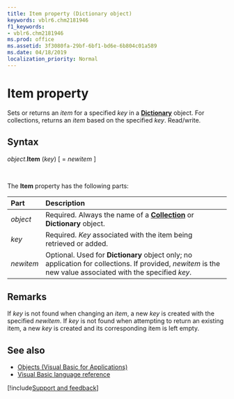 ```yaml
---
title: Item property (Dictionary object)
keywords: vblr6.chm2181946
f1_keywords:
- vblr6.chm2181946
ms.prod: office
ms.assetid: 3f3080fa-29bf-6bf1-bd6e-6b804c01a589
ms.date: 04/18/2019
localization_priority: Normal
---
```



# Item property

Sets or returns an _item_ for a specified _key_ in a **[Dictionary](dictionary-object.md)** object. For collections, returns an _item_ based on the specified _key_. Read/write.

## Syntax

_object_.**Item** (_key_) [ = _newitem_ ]

<br/>

The **Item** property has the following parts:

|Part|Description|
|:-----|:-----|
| _object_|Required. Always the name of a **[Collection](collection-object.md)** or **Dictionary** object.|
| _key_|Required. _Key_ associated with the item being retrieved or added.|
| _newitem_|Optional. Used for **Dictionary** object only; no application for collections. If provided, _newitem_ is the new value associated with the specified _key_.|

## Remarks

If _key_ is not found when changing an _item_, a new _key_ is created with the specified _newitem_. If _key_ is not found when attempting to return an existing item, a new _key_ is created and its corresponding item is left empty.

## See also

- [Objects (Visual Basic for Applications)](../objects-visual-basic-for-applications.md)
- [Visual Basic language reference](visual-basic-language-reference.md)

[!include[Support and feedback](~/includes/feedback-boilerplate.md)]